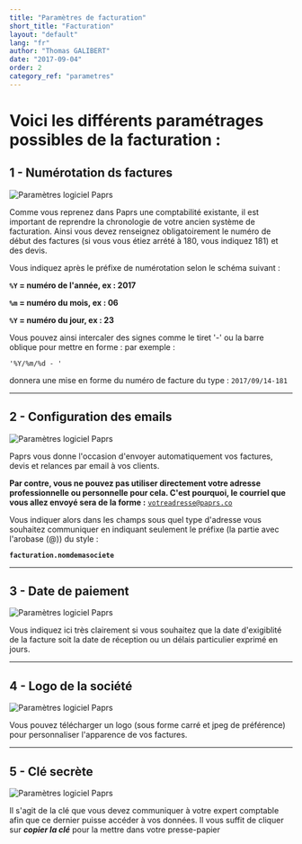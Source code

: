 ```yaml
---
title: "Paramètres de facturation"
short_title: "Facturation"
layout: "default"
lang: "fr"
author: "Thomas GALIBERT"
date: "2017-09-04"
order: 2
category_ref: "parametres"
---
```


<h1>Voici les différents paramétrages possibles de la facturation : </h1>

<h2>1 - Numérotation ds factures</h2>

<div class="article-img"><img src="https://s3.amazonaws.com/divaveo/screencaptures/param_fact_1.png" alt="Paramètres logiciel Paprs" title="Paramètres logiciel Paprs" /></div>

Comme vous reprenez dans Paprs une comptabilité existante, il est important de reprendre la chronologie de votre ancien système de facturation. Ainsi vous devez renseignez obligatoirement le numéro de début des factures (si vous vous étiez arrété à 180, vous indiquez 181) et des devis.

Vous indiquez après le préfixe de numérotation selon le schéma suivant :

<strong><code>%Y</code> = numéro de l'année, ex : 2017</strong>

<strong><code>%m</code> = numéro du mois, ex : 06</strong>

<strong><code>%Y</code> = numéro du jour, ex : 23</strong>

Vous pouvez ainsi intercaler des signes comme le tiret '-' ou la barre oblique pour mettre en forme : par exemple :

<code>'%Y/%m/%d - '</code>

donnera une mise en forme du numéro de facture du type : <code>2017/09/14-181</code>

<hr>

<h2>2 - Configuration des emails</h2>

<div class="article-img"><img src="https://s3.amazonaws.com/divaveo/screencaptures/param_fact_2.png" alt="Paramètres logiciel Paprs" title="Paramètres logiciel Paprs" /></div>

Paprs vous donne l'occasion d'envoyer automatiquement vos factures, devis et relances par email à vos clients.

<strong>Par contre, vous ne pouvez pas utiliser directement votre adresse professionnelle ou personnelle pour cela. C'est pourquoi, le courriel que vous allez envoyé sera de la forme :</strong> <code>votreadresse@paprs.co</code>

Vous indiquer alors dans les champs sous quel type d'adresse vous souhaitez communiquer en indiquant seulement le préfixe (la partie avec l'arobase (@)) du style :

<code><strong>facturation.nomdemasociete</strong></code>

<hr>

<h2>3 - Date de paiement</h2>

<div class="article-img"><img src="https://s3.amazonaws.com/divaveo/screencaptures/param_fact_3.png" alt="Paramètres logiciel Paprs" title="Paramètres logiciel Paprs" /></div>

Vous indiquez ici très clairement si vous souhaitez que la date d'exigiblité de la facture soit la date de réception ou un délais particulier exprimé en jours.

<hr>

<h2>4 - Logo de la société</h2>

<div class="article-img"><img src="https://s3.amazonaws.com/divaveo/screencaptures/param_fact_4.png" alt="Paramètres logiciel Paprs" title="Paramètres logiciel Paprs" /></div>

Vous pouvez télécharger un logo (sous forme carré et jpeg de préférence) pour personnaliser l'apparence de vos factures.

<hr>

<h2>5 - Clé secrète</h2>

<div class="article-img"><img src="https://s3.amazonaws.com/divaveo/screencaptures/param_fact_5.png" alt="Paramètres logiciel Paprs" title="Paramètres logiciel Paprs" /></div>

Il s'agit de la clé que vous devez communiquer à votre expert comptable afin que ce dernier puisse accéder à vos données. Il vous suffit de cliquer sur <em><strong>copier la clé</strong></em> pour la mettre dans votre presse-papier
